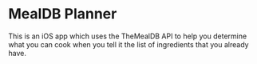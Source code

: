 # MealDB Planner

This is an iOS app which uses the TheMealDB API to help you determine what you can cook when you tell it the list of ingredients that you already have.
